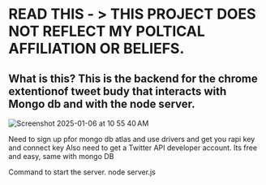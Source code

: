 
# READ THIS - > THIS PROJECT DOES NOT REFLECT MY POLTICAL AFFILIATION OR BELIEFS.

## What is this? This is the backend for the chrome extentionof tweet budy that interacts with Mongo db and with the node server.
![Screenshot 2025-01-06 at 10 55 40 AM](https://github.com/user-attachments/assets/ad4a313c-75a7-4c24-8a13-9b58566299a0)

Need to sign up pfor mongo db atlas and use drivers and get you rapi key and connect key
Also need to get a Twitter API developer account. Its free and easy, same with mongo DB 

Command to start the server. 
node server.js
